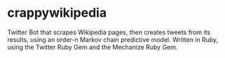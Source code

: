 # crappywikipedia
Twitter Bot that scrapes Wikipedia pages, then creates tweets from its results, using an order-n Markov chain predictive model. Written in Ruby, using the Twitter Ruby Gem and the Mechanize Ruby Gem. 
